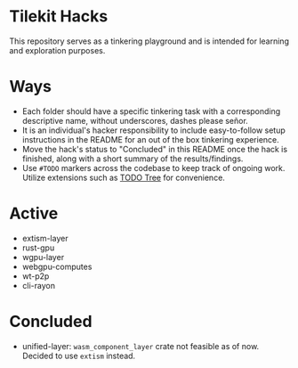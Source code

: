 
# Tilekit Hacks

This repository serves as a tinkering playground and is intended for learning and exploration purposes.

# Ways

- Each folder should have a specific tinkering task with a corresponding descriptive name, without underscores, dashes please señor.
- It is an individual's hacker responsibility to include easy-to-follow setup instructions in the README for an out of the box tinkering experience.
- Move the hack's status to "Concluded" in this README once the hack is finished, along with a short summary of the results/findings.
- Use `#TODO` markers across the codebase to keep track of ongoing work. Utilize extensions such as [TODO Tree](https://marketplace.visualstudio.com/items?itemName=Gruntfuggly.todo-tree) for convenience.

# Active

- extism-layer
- rust-gpu
- wgpu-layer
- webgpu-computes
- wt-p2p
- cli-rayon

# Concluded

- unified-layer: `wasm_component_layer` crate not feasible as of now. Decided to use `extism` instead.